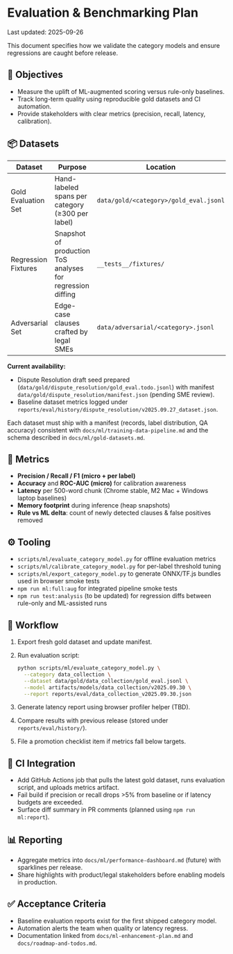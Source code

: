 # Evaluation & Benchmarking Plan

Last updated: 2025-09-26

This document specifies how we validate the category models and ensure regressions are caught before release.

## 🎯 Objectives

- Measure the uplift of ML-augmented scoring versus rule-only baselines.
- Track long-term quality using reproducible gold datasets and CI automation.
- Provide stakeholders with clear metrics (precision, recall, latency, calibration).

## 📦 Datasets

| Dataset             | Purpose                                                    | Location                               |
| ------------------- | ---------------------------------------------------------- | -------------------------------------- |
| Gold Evaluation Set | Hand-labeled spans per category (≥300 per label)           | `data/gold/<category>/gold_eval.jsonl` |
| Regression Fixtures | Snapshot of production ToS analyses for regression diffing | `__tests__/fixtures/`                  |
| Adversarial Set     | Edge-case clauses crafted by legal SMEs                    | `data/adversarial/<category>.jsonl`    |

**Current availability:**

- Dispute Resolution draft seed prepared (`data/gold/dispute_resolution/gold_eval.todo.jsonl`)
  with manifest `data/gold/dispute_resolution/manifest.json` (pending SME review).
- Baseline dataset metrics logged under
  `reports/eval/history/dispute_resolution/v2025.09.27_dataset.json`.

Each dataset must ship with a manifest (records, label distribution, QA accuracy) consistent with `docs/ml/training-data-pipeline.md` and the schema described in `docs/ml/gold-datasets.md`.

## 🧪 Metrics

- **Precision / Recall / F1 (micro + per label)**
- **Accuracy** and **ROC-AUC (micro)** for calibration awareness
- **Latency** per 500-word chunk (Chrome stable, M2 Mac + Windows laptop baselines)
- **Memory footprint** during inference (heap snapshots)
- **Rule vs ML delta**: count of newly detected clauses & false positives removed

## ⚙️ Tooling

- `scripts/ml/evaluate_category_model.py` for offline evaluation metrics
- `scripts/ml/calibrate_category_model.py` for per-label threshold tuning
- `scripts/ml/export_category_model.py` to generate ONNX/TF.js bundles used in browser smoke tests
- `npm run ml:full:aug` for integrated pipeline smoke tests
- `npm run test:analysis` (to be updated) for regression diffs between rule-only and ML-assisted runs

## 🔁 Workflow

1. Export fresh gold dataset and update manifest.
2. Run evaluation script:

   ```bash
   python scripts/ml/evaluate_category_model.py \
     --category data_collection \
     --dataset data/gold/data_collection/gold_eval.jsonl \
     --model artifacts/models/data_collection/v2025.09.30 \
     --report reports/eval/data_collection_v2025.09.30.json
   ```

3. Generate latency report using browser profiler helper (TBD).
4. Compare results with previous release (stored under `reports/eval/history/`).
5. File a promotion checklist item if metrics fall below targets.

## 🚦 CI Integration

- Add GitHub Actions job that pulls the latest gold dataset, runs evaluation script, and uploads metrics artifact.
- Fail build if precision or recall drops >5% from baseline or if latency budgets are exceeded.
- Surface diff summary in PR comments (planned using `npm run ml:report`).

## 📊 Reporting

- Aggregate metrics into `docs/ml/performance-dashboard.md` (future) with sparklines per release.
- Share highlights with product/legal stakeholders before enabling models in production.

## ✅ Acceptance Criteria

- Baseline evaluation reports exist for the first shipped category model.
- Automation alerts the team when quality or latency regress.
- Documentation linked from `docs/ml-enhancement-plan.md` and `docs/roadmap-and-todos.md`.
